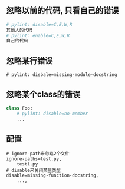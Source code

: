 ## 忽略以前的代码, 只看自己的错误
```python
# pylint: disable=C,E,W,R
其他人的代码
# pylint: enable=C,E,W,R
自己的代码
```

## 忽略某行错误
```
# pylint: disbale=missing-module-docstring
```

## 忽略某个class的错误
```python
class Foo:
    # pylint: disable=no-member
    ...
```

## 配置
```
# ignore-path来忽略2个文件
ignore-paths=test.py,
    test1.py
# disable来关闭某些类型
disable=missing-function-docstring,
    ...,
```

